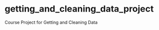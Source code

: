 getting_and_cleaning_data_project
=================================

Course Project for Getting and Cleaning Data


